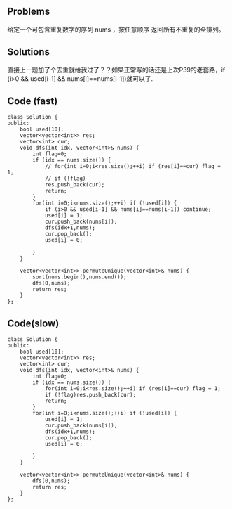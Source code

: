 ## Problems

给定一个可包含重复数字的序列 nums ，按任意顺序 返回所有不重复的全排列。


## Solutions
直接上一题加了个去重就给我过了？？如果正常写的话还是上次P39的老套路，if (i>0 && used[i-1] && nums[i]==nums[i-1])就可以了.

## Code (fast)
    class Solution {
    public:
        bool used[10]; 
        vector<vector<int>> res;
        vector<int> cur;
        void dfs(int idx, vector<int>& nums) {
            int flag=0;
            if (idx == nums.size()) {
                // for(int i=0;i<res.size();++i) if (res[i]==cur) flag = 1; 
                // if (!flag)
                res.push_back(cur); 
                return;
            }
            for(int i=0;i<nums.size();++i) if (!used[i]) {
                if (i>0 && used[i-1] && nums[i]==nums[i-1]) continue;
                used[i] = 1;
                cur.push_back(nums[i]);
                dfs(idx+1,nums);
                cur.pop_back();
                used[i] = 0;

            }
        }

        vector<vector<int>> permuteUnique(vector<int>& nums) {
            sort(nums.begin(),nums.end());
            dfs(0,nums);
            return res;
        }
    };

## Code(slow)

    class Solution {
    public:
        bool used[10]; 
        vector<vector<int>> res;
        vector<int> cur;
        void dfs(int idx, vector<int>& nums) {
            int flag=0;
            if (idx == nums.size()) {
                for(int i=0;i<res.size();++i) if (res[i]==cur) flag = 1; 
                if (!flag)res.push_back(cur); 
                return;
            }
            for(int i=0;i<nums.size();++i) if (!used[i]) {
                used[i] = 1;
                cur.push_back(nums[i]);
                dfs(idx+1,nums);
                cur.pop_back();
                used[i] = 0;

            }
        }

        vector<vector<int>> permuteUnique(vector<int>& nums) {
            dfs(0,nums);
            return res;
        }
    };